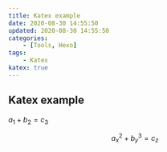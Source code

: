 ```yaml
---
title: Katex example
date: 2020-08-30 14:55:50
updated: 2020-08-30 14:55:50
categories:
	- [Tools, Hexo]
tags:
	- Katex
katex: true
---
```


## Katex example
$a_1 + b_2 = c_3$

$$
a_x^2 + b_y^3 = c_z
$$
